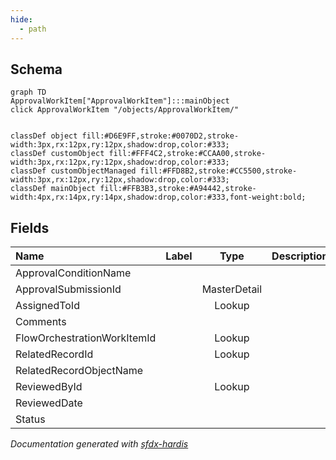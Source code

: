 ```yaml
---
hide:
  - path
---
```



## Schema

```mermaid
graph TD
ApprovalWorkItem["ApprovalWorkItem"]:::mainObject
click ApprovalWorkItem "/objects/ApprovalWorkItem/"


classDef object fill:#D6E9FF,stroke:#0070D2,stroke-width:3px,rx:12px,ry:12px,shadow:drop,color:#333;
classDef customObject fill:#FFF4C2,stroke:#CCAA00,stroke-width:3px,rx:12px,ry:12px,shadow:drop,color:#333;
classDef customObjectManaged fill:#FFD8B2,stroke:#CC5500,stroke-width:3px,rx:12px,ry:12px,shadow:drop,color:#333;
classDef mainObject fill:#FFB3B3,stroke:#A94442,stroke-width:4px,rx:14px,ry:14px,shadow:drop,color:#333,font-weight:bold;

```


<!-- Object description -->

## Fields

| Name      | Label | Type | Description |
| :-------- | :---- | :--: | :---------- | 
| ApprovalConditionName |  |  | <!-- --> |
| ApprovalSubmissionId |  | MasterDetail | <!-- --> |
| AssignedToId |  | Lookup | <!-- --> |
| Comments |  |  | <!-- --> |
| FlowOrchestrationWorkItemId |  | Lookup | <!-- --> |
| RelatedRecordId |  | Lookup | <!-- --> |
| RelatedRecordObjectName |  |  | <!-- --> |
| ReviewedById |  | Lookup | <!-- --> |
| ReviewedDate |  |  | <!-- --> |
| Status |  |  | <!-- --> |








_Documentation generated with [sfdx-hardis](https://sfdx-hardis.cloudity.com)_
